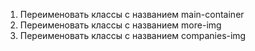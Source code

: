 1. Переименовать классы с названием main-container
2. Переименовать классы с названием more-img
3. Переименовать классы с названием companies-img
